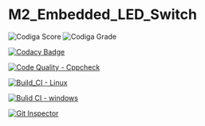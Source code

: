 # M2_Embedded_LED_Switch

![Codiga Score](https://api.codiga.io/project/33101/score/svg)
![Codiga Grade](https://api.codiga.io/project/33101/status/svg)

[![Codacy Badge](https://app.codacy.com/project/badge/Grade/042138d0e33246dabb8092fae76d4e3a)](https://www.codacy.com/gh/Kommina-Mohansai/M2_Embedded_LED_Switch/dashboard?utm_source=github.com&amp;utm_medium=referral&amp;utm_content=Kommina-Mohansai/M2_Embedded_LED_Switch&amp;utm_campaign=Badge_Grade)

[![Code Quality - Cppcheck](https://github.com/Kommina-Mohansai/M2_Embedded_LED_Switch/actions/workflows/c-cpp.yml/badge.svg)](https://github.com/Kommina-Mohansai/M2_Embedded_LED_Switch/actions/workflows/c-cpp.yml)

[![Build_CI - Linux](https://github.com/Kommina-Mohansai/M2_Embedded_LED_Switch/actions/workflows/Linux.yml/badge.svg)](https://github.com/Kommina-Mohansai/M2_Embedded_LED_Switch/actions/workflows/Linux.yml)

[![Bulid CI - windows](https://github.com/Kommina-Mohansai/M2_Embedded_LED_Switch/actions/workflows/Windows.yml/badge.svg)](https://github.com/Kommina-Mohansai/M2_Embedded_LED_Switch/actions/workflows/Windows.yml)

[![Git Inspector](https://github.com/Kommina-Mohansai/M2_Embedded_LED_Switch/actions/workflows/Git%20Inspector.yml/badge.svg)](https://github.com/Kommina-Mohansai/M2_Embedded_LED_Switch/actions/workflows/Git%20Inspector.yml)
